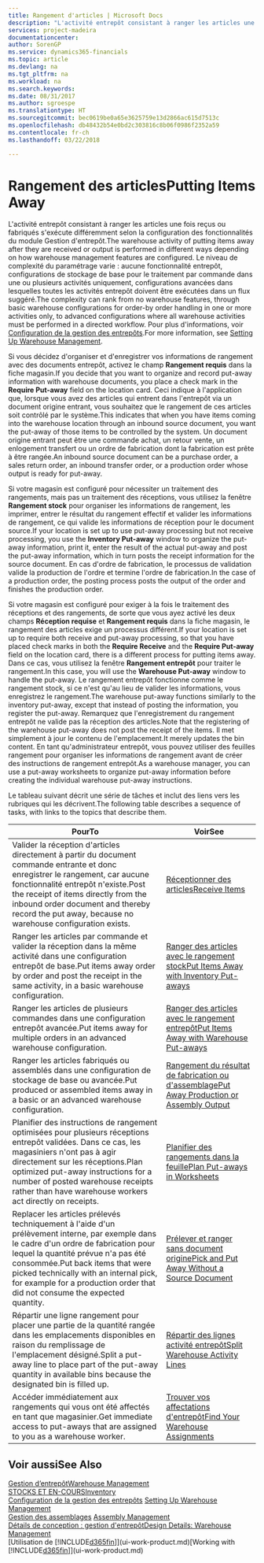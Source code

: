 ```yaml
---
title: Rangement d'articles | Microsoft Docs
description: "L'activité entrepôt consistant à ranger les articles une fois reçus ou fabriqués s'exécute différemment selon la configuration des fonctionnalités du module Gestion d'entrepôt."
services: project-madeira
documentationcenter: 
author: SorenGP
ms.service: dynamics365-financials
ms.topic: article
ms.devlang: na
ms.tgt_pltfrm: na
ms.workload: na
ms.search.keywords: 
ms.date: 08/31/2017
ms.author: sgroespe
ms.translationtype: HT
ms.sourcegitcommit: bec0619be0a65e3625759e13d2866ac615d7513c
ms.openlocfilehash: db48432b54e0bd2c303816c8b06f0986f2352a59
ms.contentlocale: fr-ch
ms.lasthandoff: 03/22/2018

---
```

# <a name="putting-items-away"></a><span data-ttu-id="23e39-103">Rangement des articles</span><span class="sxs-lookup"><span data-stu-id="23e39-103">Putting Items Away</span></span>
<span data-ttu-id="23e39-104">L'activité entrepôt consistant à ranger les articles une fois reçus ou fabriqués s'exécute différemment selon la configuration des fonctionnalités du module Gestion d'entrepôt.</span><span class="sxs-lookup"><span data-stu-id="23e39-104">The warehouse activity of putting items away after they are received or output is performed in different ways depending on how warehouse management features are configured.</span></span> <span data-ttu-id="23e39-105">Le niveau de complexité du paramétrage varie : aucune fonctionnalité entrepôt, configurations de stockage de base pour le traitement par commande dans une ou plusieurs activités uniquement, configurations avancées dans lesquelles toutes les activités entrepôt doivent être exécutées dans un flux suggéré.</span><span class="sxs-lookup"><span data-stu-id="23e39-105">The complexity can rank from no warehouse features, through basic warehouse configurations for order-by order handling in one or more activities only, to advanced configurations where all warehouse activities must be performed in a directed workflow.</span></span> <span data-ttu-id="23e39-106">Pour plus d'informations, voir [Configuration de la gestion des entrepôts](warehouse-setup-warehouse.md).</span><span class="sxs-lookup"><span data-stu-id="23e39-106">For more information, see [Setting Up Warehouse Management](warehouse-setup-warehouse.md).</span></span>

<span data-ttu-id="23e39-107">Si vous décidez d'organiser et d'enregistrer vos informations de rangement avec des documents entrepôt, activez le champ **Rangement requis** dans la fiche magasin.</span><span class="sxs-lookup"><span data-stu-id="23e39-107">If you decide that you want to organize and record put-away information with warehouse documents, you place a check mark in the **Require Put-away** field on the location card.</span></span> <span data-ttu-id="23e39-108">Ceci indique à l'application que, lorsque vous avez des articles qui entrent dans l'entrepôt via un document origine entrant, vous souhaitez que le rangement de ces articles soit contrôlé par le système.</span><span class="sxs-lookup"><span data-stu-id="23e39-108">This indicates that when you have items coming into the warehouse location through an inbound source document, you want the put-away of those items to be controlled by the system.</span></span> <span data-ttu-id="23e39-109">Un document origine entrant peut être une commande achat, un retour vente, un enlogement transfert ou un ordre de fabrication dont la fabrication est prête à être rangée.</span><span class="sxs-lookup"><span data-stu-id="23e39-109">An inbound source document can be a purchase order, a sales return order, an inbound transfer order, or a production order whose output is ready for put-away.</span></span>  

<span data-ttu-id="23e39-110">Si votre magasin est configuré pour nécessiter un traitement des rangements, mais pas un traitement des réceptions, vous utilisez la fenêtre **Rangement stock** pour organiser les informations de rangement, les imprimer, entrer le résultat du rangement effectif et valider les informations de rangement, ce qui valide les informations de réception pour le document source.</span><span class="sxs-lookup"><span data-stu-id="23e39-110">If your location is set up to use put-away processing but not receive processing, you use the **Inventory Put-away** window to organize the put-away information, print it, enter the result of the actual put-away and post the put-away information, which in turn posts the receipt information for the source document.</span></span> <span data-ttu-id="23e39-111">En cas d'ordre de fabrication, le processus de validation valide la production de l'ordre et termine l'ordre de fabrication.</span><span class="sxs-lookup"><span data-stu-id="23e39-111">In the case of a production order, the posting process posts the output of the order and finishes the production order.</span></span>

<span data-ttu-id="23e39-112">Si votre magasin est configuré pour exiger à la fois le traitement des réceptions et des rangements, de sorte que vous ayez activé les deux champs **Réception requise** et **Rangement requis** dans la fiche magasin, le rangement des articles exige un processus différent.</span><span class="sxs-lookup"><span data-stu-id="23e39-112">If your location is set up to require both receive and put-away processing, so that you have placed check marks in both the **Require Receive** and the **Require Put-away** field on the location card, there is a different process for putting items away.</span></span> <span data-ttu-id="23e39-113">Dans ce cas, vous utilisez la fenêtre **Rangement entrepôt** pour traiter le rangement.</span><span class="sxs-lookup"><span data-stu-id="23e39-113">In this case, you will use the **Warehouse Put-away** window to handle the put-away.</span></span> <span data-ttu-id="23e39-114">Le rangement entrepôt fonctionne comme le rangement stock, si ce n'est qu'au lieu de valider les informations, vous enregistrez le rangement.</span><span class="sxs-lookup"><span data-stu-id="23e39-114">The warehouse put-away functions similarly to the inventory put-away, except that instead of posting the information, you register the put-away.</span></span> <span data-ttu-id="23e39-115">Remarquez que l'enregistrement du rangement entrepôt ne valide pas la réception des articles.</span><span class="sxs-lookup"><span data-stu-id="23e39-115">Note that the registering of the warehouse put-away does not post the receipt of the items.</span></span> <span data-ttu-id="23e39-116">Il met simplement à jour le contenu de l'emplacement.</span><span class="sxs-lookup"><span data-stu-id="23e39-116">It merely updates the bin content.</span></span> <span data-ttu-id="23e39-117">En tant qu'administrateur entrepôt, vous pouvez utiliser des feuilles rangement pour organiser les informations de rangement avant de créer des instructions de rangement entrepôt.</span><span class="sxs-lookup"><span data-stu-id="23e39-117">As a warehouse manager, you can use a put-away worksheets to organize put-away information before creating the individual warehouse put-away instructions.</span></span>

<span data-ttu-id="23e39-118">Le tableau suivant décrit une série de tâches et inclut des liens vers les rubriques qui les décrivent.</span><span class="sxs-lookup"><span data-stu-id="23e39-118">The following table describes a sequence of tasks, with links to the topics that describe them.</span></span>   

|<span data-ttu-id="23e39-119">**Pour**</span><span class="sxs-lookup"><span data-stu-id="23e39-119">**To**</span></span>|<span data-ttu-id="23e39-120">**Voir**</span><span class="sxs-lookup"><span data-stu-id="23e39-120">**See**</span></span>|  
|------------|-------------|  
|<span data-ttu-id="23e39-121">Valider la réception d'articles directement à partir du document commande entrante et donc enregistrer le rangement, car aucune fonctionnalité entrepôt n'existe.</span><span class="sxs-lookup"><span data-stu-id="23e39-121">Post the receipt of items directly from the inbound order document and thereby record the put away, because no warehouse configuration exists.</span></span>|[<span data-ttu-id="23e39-122">Réceptionner des articles</span><span class="sxs-lookup"><span data-stu-id="23e39-122">Receive Items</span></span>](warehouse-how-receive-items.md)|  
|<span data-ttu-id="23e39-123">Ranger les articles par commande et valider la réception dans la même activité dans une configuration entrepôt de base.</span><span class="sxs-lookup"><span data-stu-id="23e39-123">Put items away order by order and post the receipt in the same activity, in a basic warehouse configuration.</span></span>|[<span data-ttu-id="23e39-124">Ranger des articles avec le rangement stock</span><span class="sxs-lookup"><span data-stu-id="23e39-124">Put Items Away with Inventory Put-aways</span></span>](warehouse-how-to-put-items-away-with-inventory-put-aways.md)|  
|<span data-ttu-id="23e39-125">Ranger les articles de plusieurs commandes dans une configuration entrepôt avancée.</span><span class="sxs-lookup"><span data-stu-id="23e39-125">Put items away for multiple orders in an advanced warehouse configuration.</span></span>|[<span data-ttu-id="23e39-126">Ranger des articles avec le rangement entrepôt</span><span class="sxs-lookup"><span data-stu-id="23e39-126">Put Items Away with Warehouse Put-aways</span></span>](warehouse-how-to-put-items-away-with-warehouse-put-aways.md)|  
|<span data-ttu-id="23e39-127">Ranger les articles fabriqués ou assemblés dans une configuration de stockage de base ou avancée.</span><span class="sxs-lookup"><span data-stu-id="23e39-127">Put produced or assembled items away in a basic or an advanced warehouse configuration.</span></span>|[<span data-ttu-id="23e39-128">Rangement du résultat de fabrication ou d'assemblage</span><span class="sxs-lookup"><span data-stu-id="23e39-128">Put Away Production or Assembly Output</span></span>](warehouse-how-to-put-away-production-output.md)|
|<span data-ttu-id="23e39-129">Planifier des instructions de rangement optimisées pour plusieurs réceptions entrepôt validées. Dans ce cas, les magasiniers n'ont pas à agir directement sur les réceptions.</span><span class="sxs-lookup"><span data-stu-id="23e39-129">Plan optimized put-away instructions for a number of posted warehouse receipts rather than have warehouse workers act directly on receipts.</span></span>|[<span data-ttu-id="23e39-130">Planifier des rangements dans la feuille</span><span class="sxs-lookup"><span data-stu-id="23e39-130">Plan Put-aways in Worksheets</span></span>](warehouse-how-to-plan-put-aways-in-worksheets.md)|  
|<span data-ttu-id="23e39-131">Replacer les articles prélevés techniquement à l'aide d'un prélèvement interne, par exemple dans le cadre d'un ordre de fabrication pour lequel la quantité prévue n'a pas été consommée.</span><span class="sxs-lookup"><span data-stu-id="23e39-131">Put back items that were picked technically with an internal pick, for example for a production order that did not consume the expected quantity.</span></span>|[<span data-ttu-id="23e39-132">Prélever et ranger sans document origine</span><span class="sxs-lookup"><span data-stu-id="23e39-132">Pick and Put Away Without a Source Document</span></span>](warehouse-how-to-create-put-aways-from-internal-put-aways.md)|
|<span data-ttu-id="23e39-133">Répartir une ligne rangement pour placer une partie de la quantité rangée dans les emplacements disponibles en raison du remplissage de l'emplacement désigné.</span><span class="sxs-lookup"><span data-stu-id="23e39-133">Split a put-away line to place part of the put-away quantity in available bins because the designated bin is filled up.</span></span>|[<span data-ttu-id="23e39-134">Répartir des lignes activité entrepôt</span><span class="sxs-lookup"><span data-stu-id="23e39-134">Split Warehouse Activity Lines</span></span>](warehouse-how-to-split-warehouse-activity-lines.md)|
|<span data-ttu-id="23e39-135">Accéder immédiatement aux rangements qui vous ont été affectés en tant que magasinier.</span><span class="sxs-lookup"><span data-stu-id="23e39-135">Get immediate access to put-aways that are assigned to you as a warehouse worker.</span></span>|[<span data-ttu-id="23e39-136">Trouver vos affectations d'entrepôt</span><span class="sxs-lookup"><span data-stu-id="23e39-136">Find Your Warehouse Assignments</span></span>](warehouse-how-to-find-your-warehouse-assignments.md)|    

## <a name="see-also"></a><span data-ttu-id="23e39-137">Voir aussi</span><span class="sxs-lookup"><span data-stu-id="23e39-137">See Also</span></span>  
[<span data-ttu-id="23e39-138">Gestion d’entrepôt</span><span class="sxs-lookup"><span data-stu-id="23e39-138">Warehouse Management</span></span>](warehouse-manage-warehouse.md)  
[<span data-ttu-id="23e39-139">STOCKS ET EN-COURS</span><span class="sxs-lookup"><span data-stu-id="23e39-139">Inventory</span></span>](inventory-manage-inventory.md)  
<span data-ttu-id="23e39-140">[Configuration de la gestion des entrepôts](warehouse-setup-warehouse.md)   </span><span class="sxs-lookup"><span data-stu-id="23e39-140">[Setting Up Warehouse Management](warehouse-setup-warehouse.md)   </span></span>  
<span data-ttu-id="23e39-141">[Gestion des assemblages](assembly-assemble-items.md)  </span><span class="sxs-lookup"><span data-stu-id="23e39-141">[Assembly Management](assembly-assemble-items.md)  </span></span>  
[<span data-ttu-id="23e39-142">Détails de conception : gestion d'entrepôt</span><span class="sxs-lookup"><span data-stu-id="23e39-142">Design Details: Warehouse Management</span></span>](design-details-warehouse-management.md)  
<span data-ttu-id="23e39-143">[Utilisation de [!INCLUDE[d365fin](includes/d365fin_md.md)]](ui-work-product.md)</span><span class="sxs-lookup"><span data-stu-id="23e39-143">[Working with [!INCLUDE[d365fin](includes/d365fin_md.md)]](ui-work-product.md)</span></span>  

